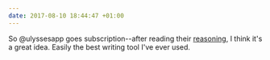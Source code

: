 ```yaml
---
date: 2017-08-10 18:44:47 +01:00
---
```


So @ulyssesapp goes subscription--after reading their [reasoning](https://medium.com/building-ulysses/why-were-switching-ulysses-to-subscription-47f80b07a9cd), I think it's a great idea. Easily the best writing tool I've ever used.
